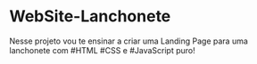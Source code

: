# WebSite-Lanchonete

Nesse projeto vou te ensinar a criar uma Landing Page para uma lanchonete com #HTML #CSS e #JavaScript puro!

